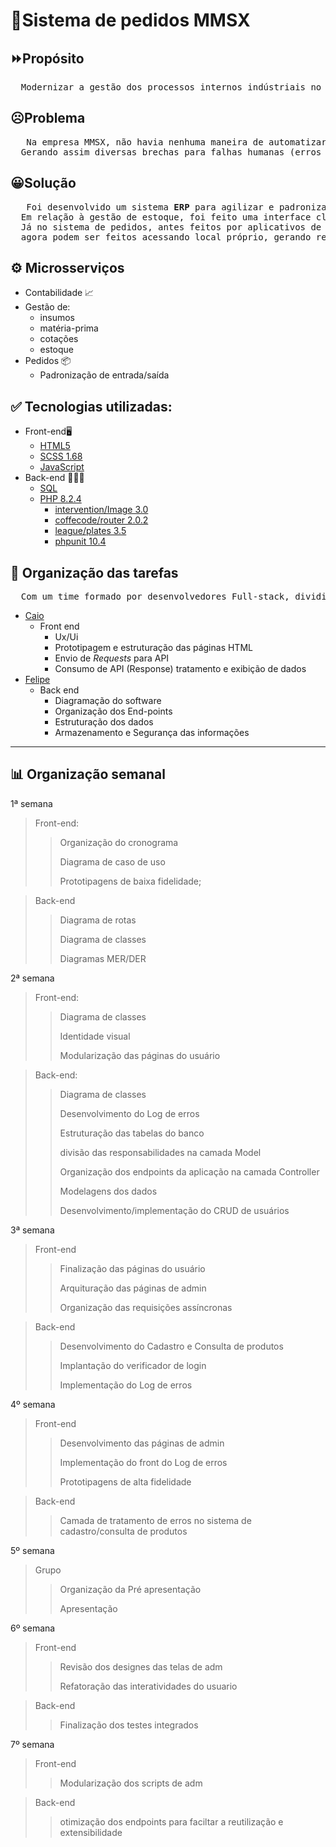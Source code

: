 # 🚙Sistema de pedidos MMSX 

## ⏩Propósito
<pre>
  Modernizar a gestão dos processos internos indústriais no setor automobilístico.
</pre>

## ☹Problema
<pre>
   Na empresa MMSX, não havia nenhuma maneira de automatizar o processo de gestão de estoque, e nem pedidos. 
  Gerando assim diversas brechas para falhas humanas (erros de cálculo, processos não-padronizados, etc).
</pre>

## 😀Solução
<pre>
   Foi desenvolvido um sistema <b>ERP</b> para agilizar e padronizar todos esses processos.
  Em relação à gestão de estoque, foi feito uma interface clara e objetiva para os processos que antes eram feitos a mão. 
  Já no sistema de pedidos, antes feitos por aplicativos de mensagens instantáneas (Whatsapp, Telegram, Mensenger...) 
  agora podem ser feitos acessando local próprio, gerando respostas padronizadas.
</pre>

## ⚙ Microsserviços
 - Contabilidade 📈
  - Gestão de:
    - insumos
    - matéria-prima
    - cotações
    - estoque
- Pedidos 📦
  - Padronização de entrada/saída  


## ✅ Tecnologias utilizadas:
- Front-end🖥
  - [HTML5](https://www.w3schools.com/html/)
  - [SCSS 1.68](https://sass-lang.com/)
  - [JavaScript](https://www.w3schools.com/Js/)
- Back-end 👨🏽‍💻
  - [SQL](https://www.w3schools.com/sql/)
  - [PHP 8.2.4](https://www.php.net/)
    - [intervention/Image 3.0](https://image.intervention.io/v3)
    - [coffecode/router 2.0.2](https://packagist.org/packages/coffeecode/router)
    - [league/plates 3.5](https://packagist.org/packages/league/plates)
    - [phpunit 10.4](https://docs.phpunit.de/en/10.4/installation.html)


## 📶 Organização das tarefas
<pre>
  Com um time formado por desenvolvedores Full-stack, dividimos baseando-se nas afinidades de cada um:
</pre>
- [Caio](https://github.com/CaioSantos00)
  - Front end
    - Ux/Ui
    - Prototipagem e estruturação das páginas HTML    
    - Envio de _Requests_ para API
    - Consumo de API (Response) tratamento e exibição de dados 
- [Felipe](https://github.com/felipeDosProgramas)
  - Back end
    - Diagramação do software
    - Organização dos End-points
    - Estruturação dos dados
    - Armazenamento e Segurança das informações


_________
   
## 📊 Organização semanal

1ª semana
> Front-end:
> > Organização do cronograma
> > 
> > Diagrama de caso de uso
> > 
> > Prototipagens de baixa fidelidade;

> Back-end
> > Diagrama de rotas
> > 
> > Diagrama de classes
> > 
> > Diagramas MER/DER

2ª semana
> Front-end:
> > Diagrama de classes
> > 
> > Identidade visual
> > 
> > Modularização das páginas do usuário

> Back-end:
> > Diagrama de classes
> > 
> > Desenvolvimento do Log de erros
> > 
> > Estruturação das tabelas do banco
> > 
> > divisão das responsabilidades na camada Model
> > 
> > Organização dos endpoints da aplicação na camada Controller
> > 
> > Modelagens dos dados
> > 
> > Desenvolvimento/implementação do CRUD de usuários

3ª semana
> Front-end
> > Finalização das páginas do usuário
> > 
> > Arquituração das páginas de admin
> > 
> > Organização das requisições assíncronas

> Back-end
> > Desenvolvimento do Cadastro e Consulta de produtos
> > 
> > Implantação do verificador de login
> > 
> > Implementação do Log de erros

4º semana
> Front-end
> > Desenvolvimento das páginas de admin
> > 
> > Implementação do front do Log de erros
> > 
> > Prototipagens de alta fidelidade

> Back-end
> > Camada de tratamento de erros no sistema de cadastro/consulta de produtos

5º semana
> Grupo
> > Organização da Pré apresentação
> > 
> > Apresentação

6º semana
> Front-end
> > Revisão dos designes das telas de adm
> > 
> > Refatoração das interatividades do usuario

> Back-end
> > Finalização dos testes integrados

7º semana
> Front-end
> > Modularização dos scripts de adm
> >

> Back-end
> > otimização dos endpoints para faciltar a reutilização e extensibilidade
